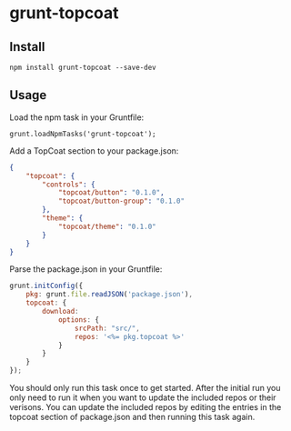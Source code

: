 grunt-topcoat
==================

Install
-------

`npm install grunt-topcoat --save-dev`

Usage
-----

Load the npm task in your Gruntfile:

`grunt.loadNpmTasks('grunt-topcoat');`

Add a TopCoat section to your package.json:

```json
{
    "topcoat": {
        "controls": {
            "topcoat/button": "0.1.0",
            "topcoat/button-group": "0.1.0"
        },
        "theme": {
            "topcoat/theme": "0.1.0"
        }
    }
}
```

Parse the package.json in your Gruntfile:

```javascript
grunt.initConfig({
    pkg: grunt.file.readJSON('package.json'),
    topcoat: {
        download:
            options: {
                srcPath: "src/",
                repos: '<%= pkg.topcoat %>'
            }
        }
    }
});
```

You should only run this task once to get started.
After the initial run you only need to run it when you want to update the included repos or their verisons.
You can update the included repos by editing the entries in the topcoat section of package.json and then running this task again.


